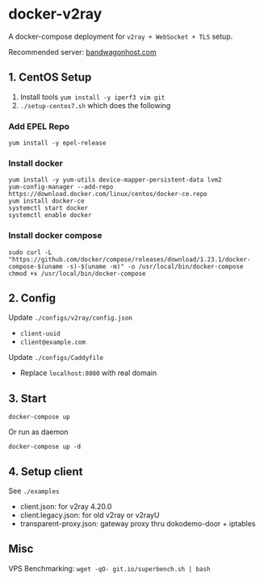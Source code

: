 # docker-v2ray
A docker-compose deployment for `v2ray + WebSocket + TLS` setup.

Recommended server: [bandwagonhost.com](https://bandwagonhost.com/aff.php?aff=39559&gid=1)

## 1. CentOS Setup

1. Install tools `yum install -y iperf3 vim git`
2. `./setup-centos7.sh` which does the following

### Add EPEL Repo
```
yum install -y epel-release
```

### Install docker
```
yum install -y yum-utils device-mapper-persistent-data lvm2
yum-config-manager --add-repo https://download.docker.com/linux/centos/docker-ce.repo
yum install docker-ce
systemctl start docker
systemctl enable docker
```

### Install docker compose
```
sudo curl -L "https://github.com/docker/compose/releases/download/1.23.1/docker-compose-$(uname -s)-$(uname -m)" -o /usr/local/bin/docker-compose
chmod +x /usr/local/bin/docker-compose
```

## 2. Config

Update `./configs/v2ray/config.json`

- `client-uuid`
- `client@example.com`

Update `./configs/Caddyfile`

- Replace `localhost:8080` with real domain

## 3. Start

```
docker-compose up
```

Or run as daemon

```
docker-compose up -d
```

## 4. Setup client
See `./examples`

- client.json: for v2ray 4.20.0
- client.legacy.json: for old v2ray or v2rayU
- transparent-proxy.json: gateway proxy thru dokodemo-door + iptables

## Misc

VPS Benchmarking: `wget -qO- git.io/superbench.sh | bash`
